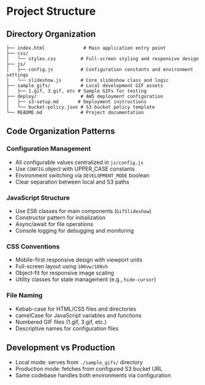 # Project Structure

## Directory Organization
```
├── index.html              # Main application entry point
├── css/
│   └── styles.css         # Full-screen styling and responsive design
├── js/
│   ├── config.js          # Configuration constants and environment settings
│   └── slideshow.js       # Core slideshow class and logic
├── sample_gifs/           # Local development GIF assets
│   ├── 1.gif, 3.gif, etc # Sample GIFs for testing
├── deploy/                # AWS deployment configuration
│   ├── s3-setup.md       # Deployment instructions
│   └── bucket-policy.json # S3 bucket policy template
└── README.md              # Project documentation
```

## Code Organization Patterns

### Configuration Management
- All configurable values centralized in `js/config.js`
- Use `CONFIG` object with UPPER_CASE constants
- Environment switching via `DEVELOPMENT_MODE` boolean
- Clear separation between local and S3 paths

### JavaScript Structure
- Use ES6 classes for main components (`GifSlideshow`)
- Constructor pattern for initialization
- Async/await for file operations
- Console logging for debugging and monitoring

### CSS Conventions
- Mobile-first responsive design with viewport units
- Full-screen layout using `100vw/100vh`
- Object-fit for responsive image scaling
- Utility classes for state management (e.g., `hide-cursor`)

### File Naming
- Kebab-case for HTML/CSS files and directories
- camelCase for JavaScript variables and functions
- Numbered GIF files (1.gif, 3.gif, etc.)
- Descriptive names for configuration files

## Development vs Production
- Local mode: serves from `./sample_gifs/` directory
- Production mode: fetches from configured S3 bucket URL
- Same codebase handles both environments via configuration